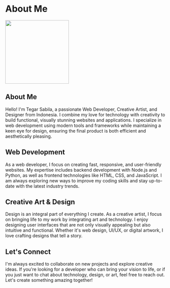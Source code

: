 # About Me

<div class="custom-layout">

<img width="200" src="/me.png">

## About Me
Hello! I'm Tegar Sabila, a passionate Web Developer, Creative Artist, and Designer from Indonesia. I combine my love for technology with creativity to build functional, visually stunning websites and applications. I specialize in web development using modern tools and frameworks while maintaining a keen eye for design, ensuring the final product is both efficient and aesthetically pleasing.

## Web Development
As a web developer, I focus on creating fast, responsive, and user-friendly websites. My expertise includes backend development with Node.js and Python, as well as frontend technologies like HTML, CSS, and JavaScript. I am always exploring new ways to improve my coding skills and stay up-to-date with the latest industry trends.

## Creative Art & Design
Design is an integral part of everything I create. As a creative artist, I focus on bringing life to my work by integrating art and technology. I enjoy designing user interfaces that are not only visually appealing but also intuitive and functional. Whether it's web design, UI/UX, or digital artwork, I love crafting designs that tell a story.

## Let's Connect
I'm always excited to collaborate on new projects and explore creative ideas. If you're looking for a developer who can bring your vision to life, or if you just want to chat about technology, design, or art, feel free to reach out. Let's create something amazing together!

</div>

